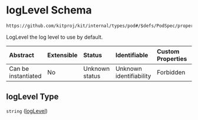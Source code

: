 # logLevel Schema

```txt
https://github.com/kitproj/kit/internal/types/pod#/$defs/PodSpec/properties/logLevel
```

LogLevel the log level to use by default.

| Abstract            | Extensible | Status         | Identifiable            | Custom Properties | Additional Properties | Access Restrictions | Defined In                                                            |
| :------------------ | :--------- | :------------- | :---------------------- | :---------------- | :-------------------- | :------------------ | :-------------------------------------------------------------------- |
| Can be instantiated | No         | Unknown status | Unknown identifiability | Forbidden         | Allowed               | none                | [pod.schema.json\*](../../out/pod.schema.json "open original schema") |

## logLevel Type

`string` ([logLevel](pod-defs-podspec-properties-loglevel.md))

